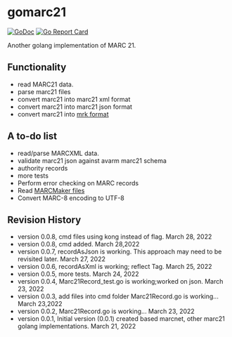 # gomarc21

[![GoDoc](https://godoc.org/github.com/jasonzou/gomarc21/pkg/marc21?status.svg)](https://godoc.org/github.com/jasonzou/gomarc21/pkg/marc21)
[![Go Report Card](https://goreportcard.com/badge/github.com/jasonzou/gomarc21)](https://goreportcard.com/report/github.com/jasonzou/gomarc21)

Another golang implementation of MARC 21.

## Functionality

- read MARC21 data.
- parse marc21 files
- convert marc21 into marc21 xml format
- convert marc21 into marc21 json format
- convert marc21 into [mrk format](https://www.loc.gov/marc/makrbrkr.html)

## A to-do list

- read/parse MARCXML data.
- validate marc21 json against avarm marc21 schema
- authority records
- more tests
- Perform error checking on MARC records
- Read [MARCMaker files](https://www.loc.gov/marc/makrbrkr.html)
- Convert MARC-8 encoding to UTF-8

## Revision History
- version 0.0.8, cmd files using kong instead of flag. March 28, 2022
- version 0.0.8, cmd added. March 28,2022
- version 0.0.7, recordAsJson is working. This approach may need to be revisited later. March 27, 2022
- version 0.0.6, recordAsXml is working; reflect Tag. March 25, 2022
- version 0.0.5, more tests. March 24, 2022
- version 0.0.4, Marc21Record_test.go is working;worked on json. March 23, 2022
- version 0.0.3, add files into cmd folder Marc21Record.go is working... March 23,2022
- version 0.0.2, Marc21Record.go is working... March 23, 2022
- version 0.0.1, Initial version (0.0.1) created based marcnet, other marc21 golang implementations. March 21, 2022
